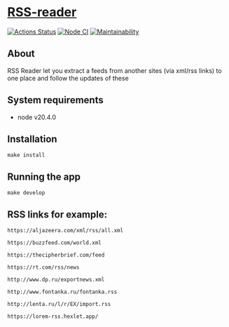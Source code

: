 # [RSS-reader](https://read-rss.vercel.app/)

[![Actions Status](https://github.com/Bobronaud/frontend-project-11/workflows/hexlet-check/badge.svg)](https://github.com/Bobronaud/frontend-project-11/actions)
[![Node CI](https://github.com/Bobronaud/frontend-project-11/actions/workflows/my-action.yml/badge.svg)](https://github.com/Bobronaud/frontend-project-11/actions/workflows/my-action.yml)
[![Maintainability](https://api.codeclimate.com/v1/badges/e0ff04d293740b49bf4e/maintainability)](https://codeclimate.com/github/Bobronaud/frontend-project-11/maintainability)

## About
RSS Reader let you extract a feeds from another sites (via xml/rss links) to one place and follow the updates of these

## System requirements
- node v20.4.0

## Installation
```
make install
```

## Running the app
```
make develop
```

## RSS links for example:
```
https://aljazeera.com/xml/rss/all.xml
```
```
https://buzzfeed.com/world.xml
```
```
https://thecipherbrief.com/feed
```
```
https://rt.com/rss/news
```
```
http://www.dp.ru/exportnews.xml
```
```
http://www.fontanka.ru/fontanka.rss
```
```
http://lenta.ru/l/r/EX/import.rss
```
```
https://lorem-rss.hexlet.app/
```
